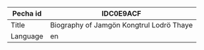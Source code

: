 |Pecha id | IDC0E9ACF
| --- | --- 
|Title | Biography of Jamgön Kongtrul Lodrö Thaye 
|Language | en